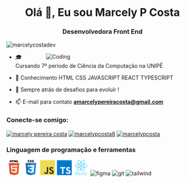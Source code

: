<h1 align="center">Olá 👋, Eu sou Marcely P Costa</h1>
<h3 align="center">Desenvolvedora Front End</h3>

<p align="left"> <img src="https://komarev.com/ghpvc/?username=marcelycostadev&label=Profile%20views&color=0e75b6&style=flat" alt="marcelycostadev" /> </p>

<img
      align="right"
      src="https://miro.medium.com/v2/resize:fit:828/format:webp/1*jcFRMD3bvm2zvGUH1oMGCw.png"
      alt="Coding"
      width="400"
  />

- 🎓 Cursando 7º período de Ciência da Computação na UNIPÊ

- 🧠 Conhecimento HTML  CSS  JAVASCRIPT  REACT TYPESCRIPT 

- 🌱 Sempre atrás de desafios para evoluir !

- 📫 E-mail para contato **amarcelypereiracosta@gmail.com**


<h3 align="left">Conecte-se comigo:</h3>
<p align="left">
  <a href="https://www.linkedin.com/in/marcelypcosta/" target="blank"
    ><img
      align="center"
      src="https://raw.githubusercontent.com/rahuldkjain/github-profile-readme-generator/master/src/images/icons/Social/linked-in-alt.svg"
      alt="marcely pereira costa"
      height="30"
      width="40"
  /></a>
  <a href="https://instagram.com/marcelypcosta8" target="blank"
    ><img
      align="center"
      src="https://raw.githubusercontent.com/rahuldkjain/github-profile-readme-generator/master/src/images/icons/Social/instagram.svg"
      alt="marcelypcosta8"
      height="30"
      width="40"
  /></a>
  <a href="https://discord.gg/marcelypcosta" target="blank"
    ><img
      align="center"
      src="https://raw.githubusercontent.com/rahuldkjain/github-profile-readme-generator/master/src/images/icons/Social/discord.svg"
      alt="marcelypcosta"
      height="30"
      width="40"
  /></a>
</p>

<h3 align="left">Linguagem de programação e ferramentas</h3>
<p align="left">
    <img
      src="https://raw.githubusercontent.com/devicons/devicon/master/icons/html5/html5-original-wordmark.svg"
      alt="html5"
      width="40"
      height="40"
    />
    <img
      src="https://raw.githubusercontent.com/devicons/devicon/master/icons/css3/css3-original-wordmark.svg"
      alt="css3"
      width="40"
      height="40"
    />
    <img
      src="https://raw.githubusercontent.com/devicons/devicon/master/icons/javascript/javascript-original.svg"
      alt="javascript"
      width="40"
      height="40"
    />
    <img
      src="https://raw.githubusercontent.com/devicons/devicon/master/icons/typescript/typescript-original.svg"
      alt="typescript"
      width="40"
      height="40"
    />
    <img
      src="https://raw.githubusercontent.com/devicons/devicon/master/icons/react/react-original-wordmark.svg"
      alt="react"
      width="40"
      height="40"
    />
    <img
      src="https://www.vectorlogo.zone/logos/figma/figma-icon.svg"
      alt="figma"
      width="40"
      height="40"
    />
    <img
      src="https://www.vectorlogo.zone/logos/git-scm/git-scm-icon.svg"
      alt="git"
      width="40"
      height="40"
    />
    <img
      src="https://www.vectorlogo.zone/logos/tailwindcss/tailwindcss-icon.svg"
      alt="tailwind"
      width="40"
      height="40"
    />
</p>
